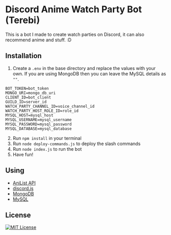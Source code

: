 # Discord Anime Watch Party Bot (Terebi)

This is a bot I made to create watch parties on Discord, it can also recommend anime and stuff. :D

## Installation

1. Create a `.env` in the base directory and replace the values with your own. If you are using MongoDB then you can leave the MySQL details as `""`.

```
BOT_TOKEN=bot_token
MONGO_URI=mongo_db_uri
CLIENT_ID=bot_client
GUILD_ID=server_id
WATCH_PARTY_CHANNEL_ID=voice_channel_id
WATCH_PARTY_HOST_ROLE_ID=role_id
MYSQL_HOST=mysql_host
MYSQL_USERNAME=mysql_username
MYSQL_PASSWORD=mysql_password
MYSQL_DATABASE=mysql_database
```

2. Run `npm install` in your terminal
3. Run `node deploy-commands.js` to deploy the slash commands
4. Run `node index.js` to run the bot
5. Have fun!

## Using

- [AniList API](https://docs.anilist.co/)
- [discord.js](https://discord.js.org/)
- [MongoDB](https://www.mongodb.com/)
- [MySQL](https://www.mysql.com/)

## License

[![MIT License](https://img.shields.io/badge/License-MIT-green.svg)](https://choosealicense.com/licenses/mit/)
